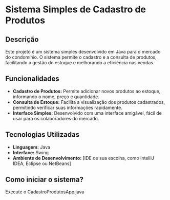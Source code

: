 # Sistema Simples de Cadastro de Produtos

## Descrição

Este projeto é um sistema simples desenvolvido em Java para o mercado do condomínio. O sistema permite o cadastro e a consulta de produtos, facilitando a gestão do estoque e melhorando a eficiência nas vendas.

## Funcionalidades

- **Cadastro de Produtos:** Permite adicionar novos produtos ao estoque, informando o nome, preço e quantidade.
- **Consulta de Estoque:** Facilita a visualização dos produtos cadastrados, permitindo verificar suas informações rapidamente.
- **Interface Simples:** Desenvolvido com uma interface amigável, fácil de usar para os colaboradores do mercado.

## Tecnologias Utilizadas

- **Linguagem:** Java
- **Interface:** Swing
- **Ambiente de Desenvolvimento:** [IDE de sua escolha, como IntelliJ IDEA, Eclipse ou NetBeans]

## Como iniciar o sistema?
Execute o CadastroProdutosApp.java
